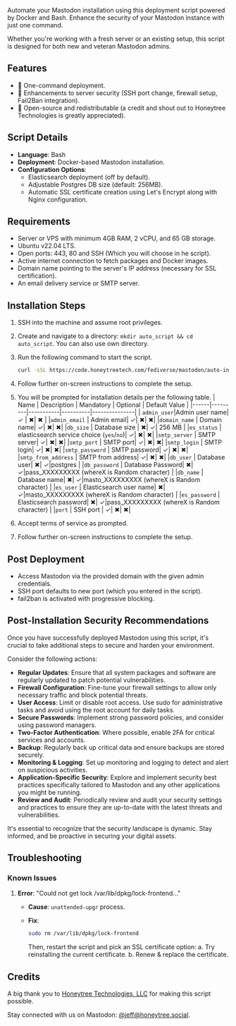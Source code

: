 Automate your Mastodon installation using this deployment script powered by Docker and Bash. Enhance the security of your Mastodon instance with just one command.

Whether you're working with a fresh server or an existing setup, this script is designed for both new and veteran Mastodon admins.

## Features

- 🚀 One-command deployment.
- 🔐 Enhancements to server security (SSH port change, firewall setup, Fail2Ban integration).
- 📘 Open-source and redistributable (a credit and shout out to Honeytree Technologies is greatly appreciated).

## Script Details

- **Language**: Bash
- **Deployment**: Docker-based Mastodon installation.
- **Configuration Options**:
  - Elasticsearch deployment (off by default).
  - Adjustable Postgres DB size (default: 256MB).
  - Automatic SSL certificate creation using Let's Encrypt along with Nginx configuration.

## Requirements

- Server or VPS with minimum 4GB RAM, 2 vCPU, and 65 GB storage.
- Ubuntu v22.04 LTS.
- Open ports:  443, 80 and SSH (Which you will choose in he script).
- Active internet connection to fetch packages and Docker images.
- Domain name pointing to the server's IP address (necessary for SSL certification).
- An email delivery service or SMTP server.

## Installation Steps

1. SSH into the machine and assume root privileges.
2. Create and navigate to a directory: `mkdir auto_script && cd auto_script`.
    You can also use own directory.
3. Run the following command to start the script.
    ```bash
    curl -sSL https://code.honeytreetech.com/fediverse/mastodon/auto-installer/auto_script.sh -o ./auto_script.sh && sudo chmod +x auto_script.sh && ./auto_script.sh
    ```
4. Follow further on-screen instructions to complete the setup.
5. You will be prompted for installation details per the following table.
    | Name | Description | Mandatory | Optional | Default Value | 
    |------|---------|-----------|----------|---------------|
    | `admin_user`|Admin user name| &checkmark; | &#10006;| &#10006; | 
    |`admin_email` | Admin email| &checkmark;| &#10006;| &#10006;|
    |`domain_name` | Domain name| &checkmark;| &#10006;| &#10006;|
    |`db_size` | Database size | &#10006;|  &checkmark;| 256 MB | 
    |`es_status` | elasticsearch service choice (`yes`/`no`)| &checkmark;| &#10006;| &#10006;|
    |`smtp_server` | SMTP server| &checkmark;| &#10006;| &#10006;|
    |`smtp_port` | SMTP port| &checkmark;| &#10006;| &#10006;|
    |`smtp_login` | SMTP login| &checkmark;| &#10006;| &#10006;|
    |`smtp_password` | SMTP password| &checkmark;| &#10006;| &#10006;|
    |`smtp_from_address` | SMTP from address| &checkmark;| &#10006;| &#10006;|
    |`db_user` | Database user| &#10006;| &checkmark;|postgres |
    |`db_password` | Database Password| &#10006;| &checkmark;|pass_XXXXXXXXX (whereX is Random character) |
    |`db_name` | Database name| &#10006;| &checkmark;|masto_XXXXXXXXX (whereX is Random character) |
    |`es_user` | Elasticsearch user name| &#10006;| &checkmark;|masto_XXXXXXXXX (whereX is Random character) |
    |`es_password` | Elasticsearch password| &#10006;| &checkmark;|pass_XXXXXXXXX (whereX is Random character) |
   |`port` | SSH port | &checkmark;| &#10006;| &#10006;|

                                
5. Accept terms of service as prompted.
6. Follow further on-screen instructions to complete the setup.

## Post Deployment

- Access Mastodon via the provided domain with the given admin credentials.
- SSH port defaults to new port (which you entered in the script).
- fail2ban is activated with progressive blocking.

## Post-Installation Security Recommendations

Once you have successfully deployed Mastodon using this script, it's crucial to take additional steps to secure and harden your environment. 

Consider the following actions:

- **Regular Updates**: Ensure that all system packages and software are regularly updated to patch potential vulnerabilities.
- **Firewall Configuration**: Fine-tune your firewall settings to allow only necessary traffic and block potential threats.
- **User Access**: Limit or disable root access. Use sudo for administrative tasks and avoid using the root account for daily tasks.
- **Secure Passwords**: Implement strong password policies, and consider using password managers.
- **Two-Factor Authentication**: Where possible, enable 2FA for critical services and accounts.
- **Backup**: Regularly back up critical data and ensure backups are stored securely.
- **Monitoring & Logging**: Set up monitoring and logging to detect and alert on suspicious activities.
- **Application-Specific Security**: Explore and implement security best practices specifically tailored to Mastodon and any other applications you might be running.
- **Review and Audit**: Periodically review and audit your security settings and practices to ensure they are up-to-date with the latest threats and vulnerabilities.

It's essential to recognize that the security landscape is dynamic. Stay informed, and be proactive in securing your digital assets.

## Troubleshooting
### Known Issues

1. **Error**: "Could not get lock /var/lib/dpkg/lock-frontend..."
   - **Cause**: `unattended-upgr` process.
   - **Fix**:

     ```bash
     sudo rm /var/lib/dpkg/lock-frontend
     ```
     Then, restart the script and pick an SSL certificate option:
     a. Try reinstalling the current certificate.
     b. Renew & replace the certificate.

## Credits

A big thank you to [Honeytree Technologies, LLC](https://honeytreetech.com) for making this script possible.

Stay connected with us on Mastodon: [@jeff@honeytree.social](https://honeytree.social/@jeff).
